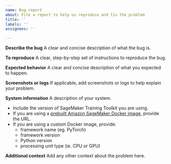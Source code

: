 ```yaml
---
name: Bug report
about: File a report to help us reproduce and fix the problem
title: ''
labels: ''
assignees: ''

---
```


**Describe the bug**
A clear and concise description of what the bug is.

**To reproduce**
A clear, step-by-step set of instructions to reproduce the bug.

**Expected behavior**
A clear and concise description of what you expected to happen.

**Screenshots or logs**
If applicable, add screenshots or logs to help explain your problem.

**System information**
A description of your system.
- Include the version of SageMaker Training Toolkit you are using.
- If you are using a [prebuilt Amazon SageMaker Docker image](https://docs.aws.amazon.com/sagemaker/latest/dg/pre-built-containers-frameworks-deep-learning.html), provide the URL.
- If you are using a custom Docker image, provide:
    - framework name (eg. PyTorch)
    - framework version
    - Python version
    - processing unit type (ie. CPU or GPU)

**Additional context**
Add any other context about the problem here.
